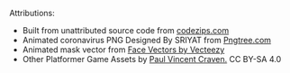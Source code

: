 Attributions:
 - Built from unattributed source code from <a href="https://codezips.com/javascript/super-mario-game-using-html-javascript-with-source-code/">codezips.com</a> 
 - Animated coronavirus PNG Designed By SRIYAT from <a href="https://pngtree.com">Pngtree.com</a>
 - Animated mask vector from <a href="https://www.vecteezy.com/free-vector/face">Face Vectors by Vecteezy</a> 
 - Other Platformer Game Assets by <a href="https://opensource.com/article/18/4/easy-2d-game-creation-python-and-arcade"> Paul Vincent Craven.</a> CC BY-SA 4.0
